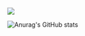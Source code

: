 ```bash

```
<div>
<img align="center" src="https://profile-counter.glitch.me/pakping/count.svg" />
</div>

![Anurag's GitHub stats](https://github-readme-stats.vercel.app/api?username=anuraghazra&show_icons=true&theme=radical)
